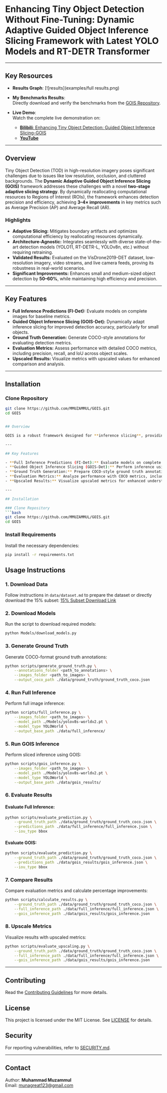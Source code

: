 # Enhancing Tiny Object Detection Without Fine-Tuning: Dynamic Adaptive Guided Object Inference Slicing Framework with Latest YOLO Models and RT-DETR Transformer

---

## Key Resources

- **Results Graph**: [![results](examples/full results.png)


- **My Benchmarks Results**:  
  Directly download and verify the benchmarks from the [GOIS Repository](https://github.com/MMUZAMMUL/TinyObjectDetection-GOIS).

- **Live Demo**:  
  Watch the complete live demonstration on:
  - [**Bilibili**: Enhancing Tiny Object Detection: Guided Object Inference Slicing-GOIS](https://www.bilibili.com/video/BV1jJCFYGEY4/?share_source=copy_web&vd_source=410cbe7831c2ac19912dbaf41a99fc47)
  - [**YouTube**](https://youtu.be/T5t5eb_w0S4)

---

## Overview

Tiny Object Detection (TOD) in high-resolution imagery poses significant challenges due to issues like low resolution, occlusion, and cluttered backgrounds. The **Dynamic Adaptive Guided Object Inference Slicing (GOIS)** framework addresses these challenges with a novel **two-stage adaptive slicing strategy**. By dynamically reallocating computational resources to Regions of Interest (ROIs), the framework enhances detection precision and efficiency, achieving **3–4× improvements** in key metrics such as Average Precision (AP) and Average Recall (AR).

### Highlights
- **Adaptive Slicing:** Mitigates boundary artifacts and optimizes computational efficiency by reallocating resources dynamically.
- **Architecture-Agnostic:** Integrates seamlessly with diverse state-of-the-art detection models (YOLO11, RT-DETR-L, YOLOv8n, etc.) without requiring retraining.
- **Validated Results:** Evaluated on the VisDrone2019-DET dataset, low-resolution imagery, video streams, and live camera feeds, proving its robustness in real-world scenarios.
- **Significant Improvements:** Enhances small and medium-sized object detection by **50–60%**, while maintaining high efficiency and precision.

---

## Key Features

- **Full Inference Predictions (FI-Det):** Evaluate models on complete images for baseline metrics.
- **Guided Object Inference Slicing (GOIS-Det):** Dynamically adapt inference slicing for improved detection accuracy, particularly for small objects.
- **Ground Truth Generation:** Generate COCO-style annotations for evaluating detection metrics.
- **Evaluation Metrics:** Assess performance with detailed COCO metrics, including precision, recall, and IoU across object scales.
- **Upscaled Results:** Visualize metrics with upscaled values for enhanced comparison and analysis.

---
## Installation

### Clone Repository
```bash
git clone https://github.com/MMUZAMMUL/GOIS.git
cd GOIS


## Overview

GOIS is a robust framework designed for **inference slicing**, providing enhanced evaluation metrics and comparisons for object detection models. The project features functionality for **data preparation**, **model evaluation**, and **comparative analysis**. It supports **full inference** and **sliced inference (GOIS)** to benchmark performance improvements.

---

## Key Features

- **Full Inference Predictions (FI-Det):** Evaluate models on complete images.
- **Guided Object Inference Slicing (GOIS-Det):** Perform inference using a slicing approach for improved accuracy.
- **Ground Truth Generation:** Prepare COCO-style ground truth annotations for evaluation.
- **Evaluation Metrics:** Analyze performance with COCO metrics, including precision, recall, and IoU.
- **Upscaled Results:** Visualize upscaled metrics for enhanced understanding of improvements.

---

## Installation

### Clone Repository
```bash
git clone https://github.com/MMUZAMMUL/GOIS.git
cd GOIS
```

### Install Requirements
Install the necessary dependencies:
```bash
pip install -r requirements.txt
```


## Usage Instructions

### 1. **Download Data**
Follow instructions in `data/dataset.md` to prepare the dataset or directly download the 15% subset:
[15% Subset Download Link](https://drive.google.com/drive/folders/12rsLCoPL_7w_oGKurWoDJ8gH1yQ77KJh?usp=drive_link)

### 2. **Download Models**
Run the script to download required models:
```bash
python Models/download_models.py
```

### 3. **Generate Ground Truth**
Generate COCO-format ground truth annotations:
```bash
python scripts/generate_ground_truth.py \
    --annotations_folder <path_to_annotations> \
    --images_folder <path_to_images> \
    --output_coco_path ./data/ground_truth/ground_truth_coco.json
```

### 4. **Run Full Inference**
Perform full image inference:
```bash
python scripts/full_inference.py \
    --images_folder <path_to_images> \
    --model_path ./Models/yolov8s-worldv2.pt \
    --model_type YOLOWorld \
    --output_base_path ./data/full_inference/
```

### 5. **Run GOIS Inference**
Perform sliced inference using GOIS:
```bash
python scripts/gois_inference.py \
    --images_folder <path_to_images> \
    --model_path ./Models/yolov8s-worldv2.pt \
    --model_type YOLOWorld \
    --output_base_path ./data/gois_results/
```

### 6. **Evaluate Results**
#### Evaluate Full Inference:
```bash
python scripts/evaluate_prediction.py \
    --ground_truth_path ./data/ground_truth/ground_truth_coco.json \
    --predictions_path ./data/full_inference/full_inference.json \
    --iou_type bbox
```

#### Evaluate GOIS:
```bash
python scripts/evaluate_prediction.py \
    --ground_truth_path ./data/ground_truth/ground_truth_coco.json \
    --predictions_path ./data/gois_results/gois_inference.json \
    --iou_type bbox
```

### 7. **Compare Results**
Compare evaluation metrics and calculate percentage improvements:
```bash
python scripts/calculate_results.py \
    --ground_truth_path ./data/ground_truth/ground_truth_coco.json \
    --full_inference_path ./data/full_inference/full_inference.json \
    --gois_inference_path ./data/gois_results/gois_inference.json
```

### 8. **Upscale Metrics**
Visualize results with upscaled metrics:
```bash
python scripts/evaluate_upscaling.py \
    --ground_truth_path ./data/ground_truth/ground_truth_coco.json \
    --full_inference_path ./data/full_inference/full_inference.json \
    --gois_inference_path ./data/gois_results/gois_inference.json
```

---

## Contributing
Read the [Contributing Guidelines](CONTRIBUTING.md) for more details.

## License
This project is licensed under the MIT License. See [LICENSE](LICENSE) for details.

## Security
For reporting vulnerabilities, refer to [SECURITY.md](SECURITY.md).

---

## Contact
Author: **Muhammad Muzammul**  
Email: [munagreat123@gmail.com](mailto:munagreat123@gmail.com)  


```
